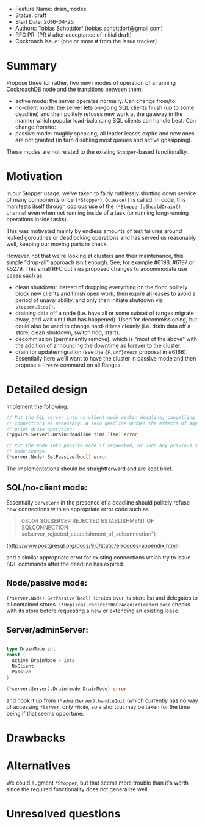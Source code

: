 - Feature Name: drain_modes
- Status: draft
- Start Date: 2016-04-25
- Authors: Tobias Schottdorf (tobias.schottdorf@gmail.com)
- RFC PR: (PR # after acceptance of initial draft)
- Cockroach Issue: (one or more # from the issue tracker)


# Summary

Propose three (or rather, two new) modes of operation of a running CockroachDB node and the
transitions between them:

* active mode: the server operates normally. Can change from/to:
* no-client mode: the server lets on-going SQL clients finish (up to some
  deadline) and then politely refuses new work at the gateway in the manner
  which popular load-balancing SQL clients can handle best. Can change from/to:
* passive mode: roughly speaking, all leader leases expire and new ones are
  not granted (in turn disabling most queues and active gossipping).

These modes are not related to the existing `Stopper`-based functionality.

# Motivation

In our Stopper usage, we've taken to fairly ruthlessly shutting down service of
many components once `(*Stopper).Quiesce()` is called. In code, this manifests
itself through copious use of the `(*Stopper).ShouldDrain()` channel even when
not running inside of a task (or running long-running operations inside tasks).

This was motivated mainly by endless amounts of test failures around leaked
goroutines or deadlocking operations and has served us reasonably well, keeping
our moving parts in check.

However, not that we're looking at clusters and their maintenance, this simple
"drop-all" approach isn't enough. See, for example #6198, #6197 or #5279. This
small RFC outlines proposed changes to accommodate use cases such as

* clean shutdown: instead of dropping everything on the floor, politely block
  new clients and finish open work, then expire all leases to avoid a period
  of unavailability, and only then initiate shutdown via `stopper.Stop()`.
* draining data off a node (i.e. have all or some subset of ranges migrate
  away, and wait until that has happened).
  Used for decommissioning, but could also be used to change hard-drives
  cleanly (i.e. drain data off a store, clean shutdown, switch hdd, start).
* decommission (permanently remove), which is "most of the above" with the
  addition of announcing the downtime as forever to the cluster.
* drain for update/migration (see the `{F,Unf}reeze` proposal in #6166):
  Essentially here we'll want to have the cluster in passive mode and then
  propose a `Freeze` command on all Ranges.


# Detailed design

Implement the following:

```go
// Put the SQL server into no-client mode within deadline, cancelling
// connections as necessary. A zero deadline undoes the effects of any
// prior drain operation.
(*pgwire.Server).Drain(deadline time.Time) error

// Put the Node into passive mode if requested, or undo any previous such
// mode change.
(*server.Node).SetPassive(bool) error
```

The implementations should be straightforward and are kept brief.

## SQL/no-client mode:

Essentially `ServeConn` in the presence of a deadline should politely refuse
new connections with an appropriate error code such as

> 08004  SQLSERVER REJECTED ESTABLISHMENT OF SQLCONNECTION
> sqlserver_rejected_establishment_of_sqlconnection") 

(http://www.postgresql.org/docs/9.0/static/errcodes-appendix.html)

and a similar appropriate error for existing connections which try to issue
SQL commands after the deadline has expired.

## Node/passive mode:

`(*server.Node).SetPassive(bool)` iterates over its store list and delegates
to all contained stores. `(*Replica).redirectOnOrAcquireLeaderLease` checks
with its store before requesting a new or extending an existing lease.

## Server/adminServer:

```go

type DrainMode int
const (
  Active DrainMode = iota
  NoClient
  Passive
)

(*server.Server).Drain(mode DrainMode) error
```

and hook it up from `(*adminServer).handleQuit` (which currently has no way of
accessing `*Server`, only `*Node`, so a shortcut may be taken for the time
being if that seems opportune.

# Drawbacks

# Alternatives

We could augment `*Stopper`, but that seems more trouble than it's worth since
the required functionality does not generalize well.

# Unresolved questions
